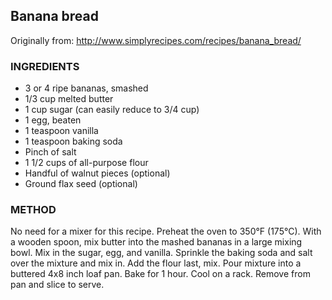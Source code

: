 ## Banana bread

Originally from: http://www.simplyrecipes.com/recipes/banana_bread/

### INGREDIENTS

- 3 or 4 ripe bananas, smashed
- 1/3 cup melted butter
- 1 cup sugar (can easily reduce to 3/4 cup)
- 1 egg, beaten
- 1 teaspoon vanilla
- 1 teaspoon baking soda
- Pinch of salt
- 1 1/2 cups of all-purpose flour
- Handful of walnut pieces (optional)
- Ground flax seed (optional)

### METHOD

No need for a mixer for this recipe. Preheat the oven to 350°F (175°C). With a wooden spoon, mix butter into the mashed bananas in a large mixing bowl. Mix in the sugar, egg, and vanilla. Sprinkle the baking soda and salt over the mixture and mix in. Add the flour last, mix. Pour mixture into a buttered 4x8 inch loaf pan. Bake for 1 hour. Cool on a rack. Remove from pan and slice to serve.

